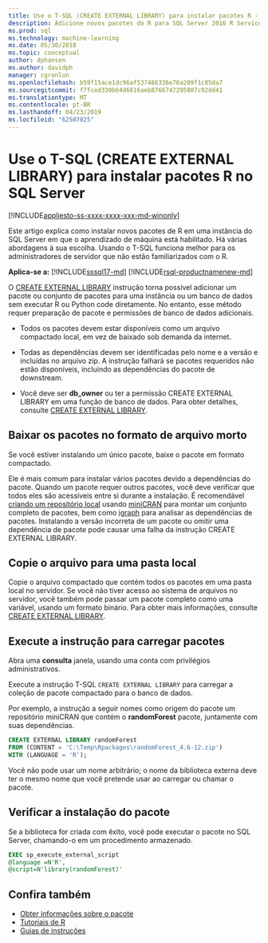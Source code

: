 ```yaml
---
title: Use o T-SQL (CREATE EXTERNAL LIBRARY) para instalar pacotes R - serviços do SQL Server Machine Learning
description: Adicione novos pacotes do R para SQL Server 2016 R Services ou serviços SQL Server 2017 Machine Learning (no banco de dados).
ms.prod: sql
ms.technology: machine-learning
ms.date: 05/30/2018
ms.topic: conceptual
author: dphansen
ms.author: davidph
manager: cgronlun
ms.openlocfilehash: b59f15ace1dc96af537486336e76a209f1c85da7
ms.sourcegitcommit: f7fced330b64d6616aeb8766747295807c92dd41
ms.translationtype: MT
ms.contentlocale: pt-BR
ms.lasthandoff: 04/23/2019
ms.locfileid: "62507025"
---
```

# <a name="use-t-sql-create-external-library-to-install-r-packages-on-sql-server"></a>Use o T-SQL (CREATE EXTERNAL LIBRARY) para instalar pacotes R no SQL Server
[!INCLUDE[appliesto-ss-xxxx-xxxx-xxx-md-winonly](../../includes/appliesto-ss-xxxx-xxxx-xxx-md-winonly.md)]

Este artigo explica como instalar novos pacotes de R em uma instância do SQL Server em que o aprendizado de máquina está habilitado. Há várias abordagens à sua escolha. Usando o T-SQL funciona melhor para os administradores de servidor que não estão familiarizados com o R.

**Aplica-se a:**  [!INCLUDE[sssql17-md](../../includes/sssql17-md.md)] [!INCLUDE[rsql-productnamenew-md](../../includes/rsql-productnamenew-md.md)]

O [CREATE EXTERNAL LIBRARY](https://docs.microsoft.com/sql/t-sql/statements/create-external-library-transact-sql) instrução torna possível adicionar um pacote ou conjunto de pacotes para uma instância ou um banco de dados sem executar R ou Python code diretamente. No entanto, esse método requer preparação de pacote e permissões de banco de dados adicionais.

+ Todos os pacotes devem estar disponíveis como um arquivo compactado local, em vez de baixado sob demanda da internet.

+ Todas as dependências devem ser identificadas pelo nome e a versão e incluídas no arquivo zip. A instrução falhará se pacotes requeridos não estão disponíveis, incluindo as dependências do pacote de downstream. 

+ Você deve ser **db_owner** ou ter a permissão CREATE EXTERNAL LIBRARY em uma função de banco de dados. Para obter detalhes, consulte [CREATE EXTERNAL LIBRARY](https://docs.microsoft.com/sql/t-sql/statements/create-external-library-transact-sql).

## <a name="download-packages-in-archive-format"></a>Baixar os pacotes no formato de arquivo morto

Se você estiver instalando um único pacote, baixe o pacote em formato compactado.

Ele é mais comum para instalar vários pacotes devido a dependências do pacote. Quando um pacote requer outros pacotes, você deve verificar que todos eles são acessíveis entre si durante a instalação. É recomendável [criando um repositório local](create-a-local-package-repository-using-minicran.md) usando [miniCRAN](https://andrie.github.io/miniCRAN/) para montar um conjunto completo de pacotes, bem como [igraph](https://igraph.org/r/) para analisar as dependências de pacotes. Instalando a versão incorreta de um pacote ou omitir uma dependência de pacote pode causar uma falha da instrução CREATE EXTERNAL LIBRARY. 

## <a name="copy-the-file-to-a-local-folder"></a>Copie o arquivo para uma pasta local

Copie o arquivo compactado que contém todos os pacotes em uma pasta local no servidor. Se você não tiver acesso ao sistema de arquivos no servidor, você também pode passar um pacote completo como uma variável, usando um formato binário. Para obter mais informações, consulte [CREATE EXTERNAL LIBRARY](../../t-sql/statements/create-external-library-transact-sql.md).

## <a name="run-the-statement-to-upload-packages"></a>Execute a instrução para carregar pacotes

Abra uma **consulta** janela, usando uma conta com privilégios administrativos.

Execute a instrução T-SQL `CREATE EXTERNAL LIBRARY` para carregar a coleção de pacote compactado para o banco de dados.

Por exemplo, a instrução a seguir nomes como origem do pacote um repositório miniCRAN que contém o **randomForest** pacote, juntamente com suas dependências. 

```sql
CREATE EXTERNAL LIBRARY randomForest
FROM (CONTENT = 'C:\Temp\Rpackages\randomForest_4.6-12.zip')
WITH (LANGUAGE = 'R');
```

Você não pode usar um nome arbitrário; o nome da biblioteca externa deve ter o mesmo nome que você pretende usar ao carregar ou chamar o pacote.

## <a name="verify-package-installation"></a>Verificar a instalação do pacote

Se a biblioteca for criada com êxito, você pode executar o pacote no SQL Server, chamando-o em um procedimento armazenado.
    
```sql
EXEC sp_execute_external_script
@language =N'R',
@script=N'library(randomForest)'
```

## <a name="see-also"></a>Confira também

+ [Obter informações sobre o pacote](determine-which-packages-are-installed-on-sql-server.md)
+ [Tutoriais de R](../tutorials/sql-server-r-tutorials.md)
+ [Guias de instruções](sql-server-machine-learning-tasks.md)